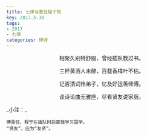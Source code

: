 ```yaml
---
title: 七律与重任程宁聚
key: 2017.5.30
tags: 
- 2017
- 七律
categories: 律诗
---
```


<p align="center">相聚久别特舒服，曾经插队教过书。
</p>
<p align="center">三杯黄酒人未醉，百载香樟叶不枯。
</p>
<p align="center">记否清词怜弟子，忆及好运羡师傅。
</p>
<p align="center">谈诗论曲无雅座，尽看贤友说家厨。
</p>
_小注：_

```
傅重任、程宁在插队时启蒙我学习国学。
“贤友”，应为“友贤”。
```